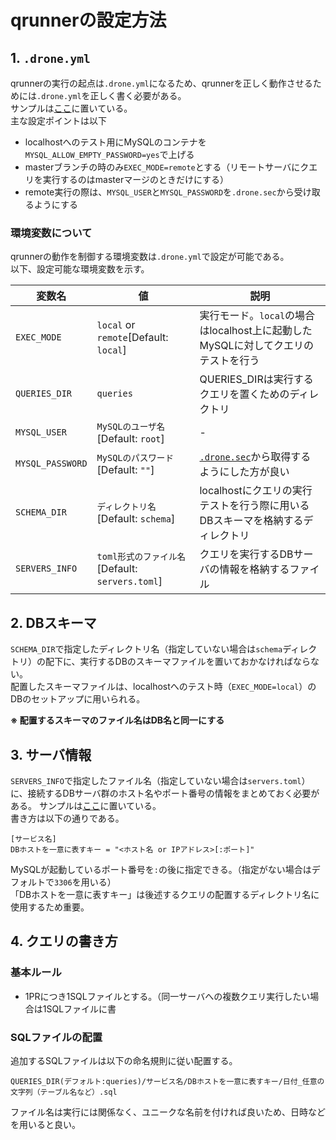 # qrunnerの設定方法
## 1. `.drone.yml`
qrunnerの実行の起点は`.drone.yml`になるため、qrunnerを正しく動作させるためには`.drone.yml`を正しく書く必要がある。  
サンプルは[ここ](../.drone.yml)に置いている。  
主な設定ポイントは以下
- localhostへのテスト用にMySQLのコンテナを`MYSQL_ALLOW_EMPTY_PASSWORD=yes`で上げる
- masterブランチの時のみ`EXEC_MODE=remote`とする（リモートサーバにクエリを実行するのはmasterマージのときだけにする）
- remote実行の際は、`MYSQL_USER`と`MYSQL_PASSWORD`を`.drone.sec`から受け取るようにする

### 環境変数について
qrunnerの動作を制御する環境変数は`.drone.yml`で設定が可能である。  
以下、設定可能な環境変数を示す。  

| 変数名 | 値 | 説明 |
| --------- | ------ | ----------- |
| `EXEC_MODE` | `local` or `remote`[Default: `local`] | 実行モード。`local`の場合はlocalhost上に起動したMySQLに対してクエリのテストを行う |
| `QUERIES_DIR` | `queries` | QUERIES_DIRは実行するクエリを置くためのディレクトリ |
| `MYSQL_USER`| `MySQLのユーザ名`[Default: `root`] | - |
| `MYSQL_PASSWORD`| `MySQLのパスワード`[Default: `""`] | [`.drone.sec`](https://docs.tea-ci.org/usage/secrets/)から取得するようにした方が良い |
| `SCHEMA_DIR` | `ディレクトリ名`[Default: `schema`] | localhostにクエリの実行テストを行う際に用いるDBスキーマを格納するディレクトリ |
| `SERVERS_INFO` | `toml形式のファイル名`[Default: `servers.toml`] | クエリを実行するDBサーバの情報を格納するファイル |

## 2. DBスキーマ
`SCHEMA_DIR`で指定したディレクトリ名（指定していない場合は`schema`ディレクトリ）の配下に、実行するDBのスキーマファイルを置いておかなければならない。  
配置したスキーマファイルは、localhostへのテスト時（`EXEC_MODE=local`）のDBのセットアップに用いられる。

**※ 配置するスキーマのファイル名はDB名と同一にする**

## 3. サーバ情報
`SERVERS_INFO`で指定したファイル名（指定していない場合は`servers.toml`）に、接続するDBサーバ群のホスト名やポート番号の情報をまとめておく必要がある。
サンプルは[ここ](../.servers.toml)に置いている。  
書き方は以下の通りである。
```
[サービス名]
DBホストを一意に表すキー = "<ホスト名 or IPアドレス>[:ポート]"
```
MySQLが起動しているポート番号を`:`の後に指定できる。（指定がない場合はデフォルトで`3306`を用いる）  
「DBホストを一意に表すキー」は後述するクエリの配置するディレクトリ名に使用するため重要。

## 4. クエリの書き方
### 基本ルール

- 1PRにつき1SQLファイルとする。（同一サーバへの複数クエリ実行したい場合は1SQLファイルに書

### SQLファイルの配置
追加するSQLファイルは以下の命名規則に従い配置する。
```
QUERIES_DIR(デフォルト:queries)/サービス名/DBホストを一意に表すキー/日付_任意の文字列（テーブル名など）.sql
```
ファイル名は実行には関係なく、ユニークな名前を付ければ良いため、日時などを用いると良い。  
